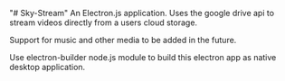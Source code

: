 "# Sky-Stream" 
An Electron.js application. Uses the google drive api to stream videos directly from a users cloud storage.

Support for music and other media to be added in the future.

Use electron-builder node.js module to build this electron app as native desktop application. 
